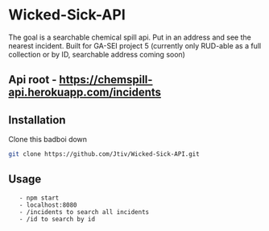 # Wicked-Sick-API
The goal is a searchable chemical spill api. Put in an address and see the nearest incident. Built for GA-SEI project 5
(currently only RUD-able as a full collection or by ID, searchable address coming soon)
## Api root - https://chemspill-api.herokuapp.com/incidents

## Installation

Clone this badboi down

```bash
git clone https://github.com/Jtiv/Wicked-Sick-API.git
```

## Usage

```
   - npm start
   - localhost:8080
   - /incidents to search all incidents
   - /id to search by id
```


